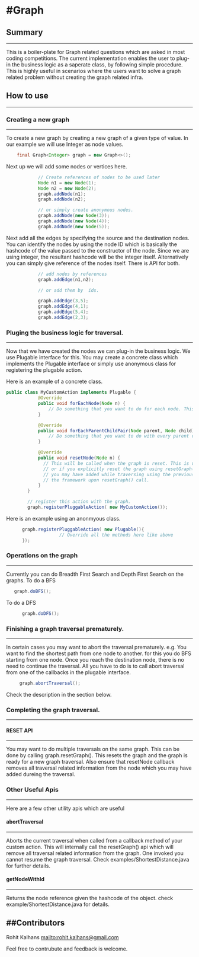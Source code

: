 #Graph
=======

## Summary
-----------
This is a boiler-plate for Graph related questions which are asked in most coding competitions. The current implementation enables
the user to plug-in the business logic as a saperate class, by following simple procedure. This is highly useful in scenarios where
the users want to solve a graph related problem without creating the graph related infra.

## How to use
---------------

### Creating a new graph
-------------------------
To create a new graph by creating a new graph of a given type of value. In our example we will use Integer as node values.
``` java
    final Graph<Integer> graph = new Graph<>();
```

Next up we will add some nodes or vertices here.

``` java
            // Create references of nodes to be used later
            Node n1 = new Node(1);
            Node n2 = new Node(2);
            graph.addNode(n1);
            graph.addNode(n2);

            // or simply create anonymous nodes.
            graph.addNode(new Node(3));
            graph.addNode(new Node(4));
            graph.addNode(new Node(5));
```
Next add all the edges by specifying the source and the destination nodes. You can identify the nodes by using the node ID which is basically the hashcode of the value passed to the
constructor of the node. Since we are using integer, the resultant hashcode will be the integer itself.
Alternatively you can simply give reference of the nodes itself. There is API for both.

``` java
            // add nodes by references
            graph.addEdge(n1,n2);

            // or add them by  ids.

            graph.addEdge(3,5);
            graph.addEdge(4,1);
            graph.addEdge(5,4);
            graph.addEdge(2,3);
```

### Pluging the business logic for traversal.
-----------------------------------------------
Now that we have created the nodes we can plug-in the business logic. We use Plugable interface for this. You may create a
concrete class which implements the Plugable interface or simply use anonymous class for registering the plugable action.

Here is an example of a concrete class.
 ``` java
 public class MyCustomAction implements Plugable {
             @Override
             public void forEachNode(Node n) {
                 // Do something that you want to do for each node. This will be called one for every node.
             }

             @Override
             public void forEachParentChildPair(Node parent, Node child) {
                 // Do something that you want to do with every parent child pair. This will be called for every parent child pair.
             }

             @Override
             public void resetNode(Node n) {
               // This will be called when the graph is reset. This is usually don when you abort a traversal using the abortTraversal api
               // or if you explicitly reset the graph using resetGraph() api. Here you are supposed to cleanup any additional information that
               // you may have added while traversing using the previous two callbacks. You need not reset the visited flag since it is done by
               // the framework upon resetGraph() call.
             }
         }

         // register this action with the graph.
         graph.registerPluggableAction( new MyCustomAction());
 ```

 Here is an example using an anonmyous class.

 ```java
       graph.registerPluggableAction( new Plugable(){
                     // Override all the methods here like above
       });
 ```

### Operations on the graph
------------------------------

 Currently you can do Breadth First Search and Depth First Search on the graphs.
 To do a BFS

 ```java
    graph.doBFS();
 ```

 To do a DFS
  ``` java
        graph.doDFS();
  ```

### Finishing a graph traversal prematurely.
---------------------------------------------
  In certain cases you may want to abort the traversal prematurely. e.g. You want to find the shortest path from one node to another.
  for this you do BFS starting from one node. Once you reach the destination node, there is no need to continue the traversal.
  All you have to do is to call abort traversal from one of the callbacks in the plugable interface.


``` java
     graph.abortTraversal();
```
Check the description in the section below.

### Completing the graph traversal.
-----------------------------------

#### RESET API
---------------
 You may want to do multiple traversals on the same graph. This can be done by calling graph.resetGraph(). This resets the graph
 and the graph is ready for a new graph traversal. Also ensure that resetNode callback removes all traversal related information
 from the node which you may have added dureing the traversal.

### Other Useful Apis
---------------------

 Here are a few other utility apis which are useful

#### abortTraversal
--------------------
  Aborts the current traversal when called from a callback method of your custom action. This will internally call the resetGraph() api which will remove all traversal related information from the graph. One invoked you cannot resume the
  graph traversal. Check examples/ShortestDistance.java for further details.

#### getNodeWithId
-------------------
 Returns the node reference given the hashcode of the object. check example/ShortestDistance.java for details.

##Contributors
---------------
 Rohit Kalhans <mailto:rohit.kalhans@gmail.com>

Feel free to contrubute and feedback is welcome.
